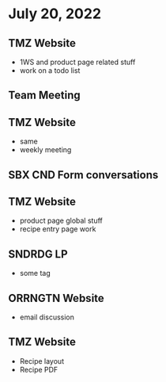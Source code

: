 # July 20, 2022

## TMZ Website
- 1WS and product page related stuff
- work on a todo list

## Team Meeting

## TMZ Website
- same
- weekly meeting

## SBX CND Form conversations

## TMZ Website
- product page global stuff
- recipe entry page work

## SNDRDG LP
- some tag

## ORRNGTN Website
- email discussion

## TMZ Website
- Recipe layout
- Recipe PDF